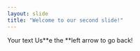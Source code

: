 ```yaml
---
layout: slide
title: "Welcome to our second slide!"
---
```

Your text
Us**e the **left arrow to go back!
